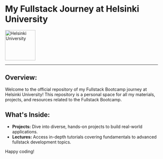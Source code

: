 

# My Fullstack Journey at Helsinki University

<img src="[insert_image_url_here](https://unisafe-gbv.eu/wp-content/uploads/2022/08/university-of-helsinki-logo-vector.png)" alt="Helsinki University" width="100" height="100" />

---

## Overview:

Welcome to the official repository of my Fullstack Bootcamp journey at Helsinki University! This repository is a personal space for all my materials, projects, and resources related to the Fullstack Bootcamp.

## What's Inside:

- **Projects:** Dive into diverse, hands-on projects to build real-world applications.
- **Lectures:** Access in-depth tutorials covering fundamentals to advanced fullstack development topics.

Happy coding!

